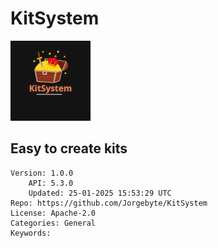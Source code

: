 # KitSystem
<img src="https://raw.githubusercontent.com/Jorgebyte/KitSystem/af797dd0ad9f1dd8e6e73f2b6fa2db668d073cc4/Icon.png" width="128" height="128" />

## Easy to create kits
```properties
Version: 1.0.0
    API: 5.3.0
    Updated: 25-01-2025 15:53:29 UTC
Repo: https://github.com/Jorgebyte/KitSystem
License: Apache-2.0
Categories: General
Keywords: 
```